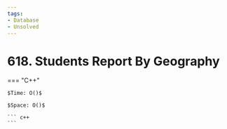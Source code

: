 ```yaml
---
tags:
- Database
- Unsolved
---
```



# 618. Students Report By Geography

=== "C++"

    $Time: O()$

    $Space: O()$

    ``` c++
    ```